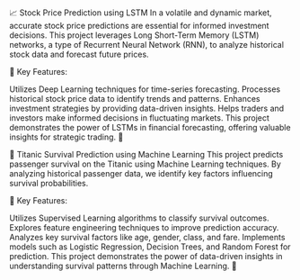 
📈 Stock Price Prediction using LSTM
In a volatile and dynamic market, accurate stock price predictions are essential for informed investment decisions. This project leverages Long Short-Term Memory (LSTM) networks, a type of Recurrent Neural Network (RNN), to analyze historical stock data and forecast future prices.

🔹 Key Features:

Utilizes Deep Learning techniques for time-series forecasting.
Processes historical stock price data to identify trends and patterns.
Enhances investment strategies by providing data-driven insights.
Helps traders and investors make informed decisions in fluctuating markets.
This project demonstrates the power of LSTMs in financial forecasting, offering valuable insights for strategic trading. 🚀




🚢 Titanic Survival Prediction using Machine Learning
This project predicts passenger survival on the Titanic using Machine Learning techniques. By analyzing historical passenger data, we identify key factors influencing survival probabilities.

🔹 Key Features:

Utilizes Supervised Learning algorithms to classify survival outcomes.
Explores feature engineering techniques to improve prediction accuracy.
Analyzes key survival factors like age, gender, class, and fare.
Implements models such as Logistic Regression, Decision Trees, and Random Forest for prediction.
This project demonstrates the power of data-driven insights in understanding survival patterns through Machine Learning. 🚀
